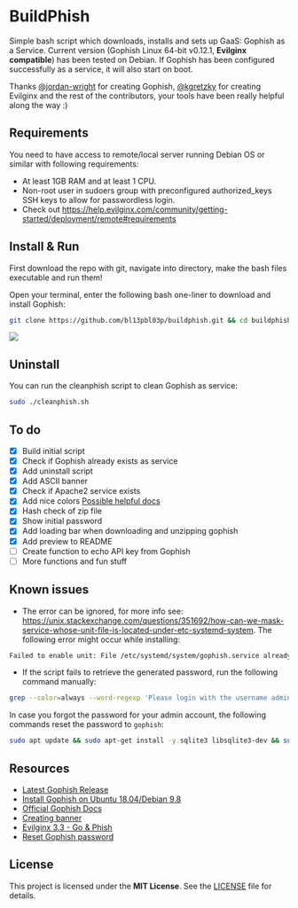 # BuildPhish
Simple bash script which downloads, installs and sets up GaaS: Gophish as a Service. Current version (Gophish Linux 64-bit v0.12.1, **Evilginx compatible**) has been tested on Debian. If Gophish has been configured successfully as a service, it will also start on boot.

Thanks [@jordan-wright](https://github.com/jordan-wright) for creating Gophish, [@kgretzky](https://github.com/kgretzky) for creating Evilginx and the rest of the contributors, your tools have been really helpful along the way :)

## Requirements
You need to have access to remote/local server running Debian OS or similar with following requirements:
- At least 1GB RAM and at least 1 CPU.
- Non-root user in sudoers group with preconfigured authorized_keys SSH keys to allow for passwordless login.
- Check out https://help.evilginx.com/community/getting-started/deployment/remote#requirements

## Install & Run
First download the repo with git, navigate into directory, make the bash files executable and run them!

Open your terminal, enter the following bash one-liner to download and install Gophish:
```bash
git clone https://github.com/bl13pbl03p/buildphish.git && cd buildphish && chmod +x *.sh && sudo ./buildphish.sh
```
<a href="https://asciinema.org/a/eoCJo7V1TJcygDh4w8DXHfjn2" target="_blank"><img src="https://asciinema.org/a/eoCJo7V1TJcygDh4w8DXHfjn2.svg" /></a>

## Uninstall
You can run the cleanphish script to clean Gophish as service:
```bash
sudo ./cleanphish.sh
```
## To do
- [x]  Build initial script
- [x]  Check if Gophish already exists as service
- [x]  Add uninstall script
- [x]  Add ASCII banner
- [x]  Check if Apache2 service exists
- [x]  Add nice colors [Possible helpful docs](https://dev.to/ifenna__/adding-colors-to-bash-scripts-48g4#:~:text=The%20escape%20sequence%20for%20specifying,option%20to%20enable%20their%20interpretation.&text=The%20%5Ce%5B0m%20means%20we,text%20color%20back%20to%20normal.)
- [x]  Hash check of zip file
- [x]  Show initial password
- [x]  Add loading bar when downloading and unzipping gophish
- [x]  Add preview to README
- [ ]  Create function to echo API key from Gophish
- [ ]  More functions and fun stuff
  
## Known issues
- The error can be ignored, for more info see: https://unix.stackexchange.com/questions/351692/how-can-we-mask-service-whose-unit-file-is-located-under-etc-systemd-system. The following error might occur while installing:
```bash
Failed to enable unit: File /etc/systemd/system/gophish.service already exists.
```
- If the script fails to retrieve the generated password, run the following command manually:
```bash
grep --color=always --word-regexp 'Please login with the username admin and the password' /var/log/gophish/gophish.log | cut -d' ' -f12- | tr -d '"'
```
In case you forgot the password for your admin account, the following commands reset the password to `gophish`:
```bash
sudo apt update && sudo apt-get install -y sqlite3 libsqlite3-dev && sudo sqlite3 /opt/gophish/gophish.db 'update users set hash="$2a$10$IYkPp0.QsM81lYYPrQx6W.U6oQGw7wMpozrKhKAHUBVL4mkm/EvAS" where username="admin";'
```

## Resources
- [Latest Gophish Release](https://github.com/gophish/gophish/releases/tag/v0.12.1)
- [Install Gophish on Ubuntu 18.04/Debian 9.8](https://kifarunix.com/install-gophish-on-ubuntu-18-04-debian-9-8/)
- [Official Gophish Docs](https://getgophish.com/documentation/)
- [Creating banner](https://manytools.org/hacker-tools/ascii-banner/)
- [Evilginx 3.3 - Go & Phish](https://breakdev.org/evilginx-3-3-go-phish/)
- [Reset Gophish password](https://github.com/gophish/gophish/issues/362#issuecomment-337859010)

## License
This project is licensed under the **MIT License**. See the [LICENSE](LICENSE) file for details.
